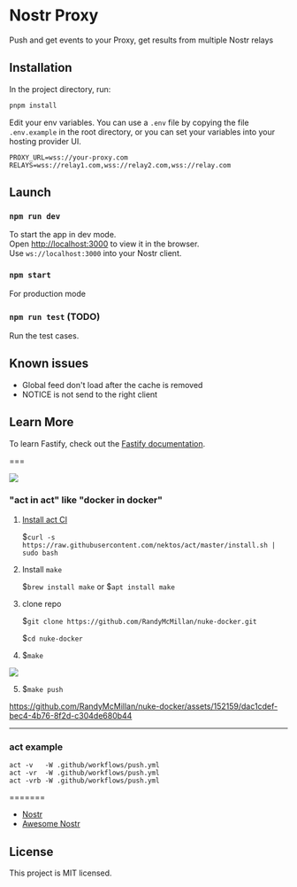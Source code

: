 # Nostr Proxy
Push and get events to your Proxy, get results from multiple Nostr relays

## Installation

In the project directory, run:

```sh
pnpm install
```

Edit your env variables. You can use a `.env` file by copying the file `.env.example` in the root directory, or you can set your variables into your hosting provider UI.

```
PROXY_URL=wss://your-proxy.com
RELAYS=wss://relay1.com,wss://relay2.com,wss://relay.com
```

## Launch

### `npm run dev`

To start the app in dev mode.\
Open [http://localhost:3000](http://localhost:3000) to view it in the browser.\
Use `ws://localhost:3000` into your Nostr client.

### `npm start`

For production mode

### `npm run test` (TODO)

Run the test cases.

## Known issues
- Global feed don't load after the cache is removed
- NOTICE is not send to the right client

## Learn More

To learn Fastify, check out the [Fastify documentation](https://www.fastify.io/docs/latest/).

===

![](https://raw.githubusercontent.com/wiki/nektos/act/img/logo-150.png)

### "act in act" like "docker in docker"

1. [Install act CI](https://github.com/nektos/act#installation)

	$`curl -s https://raw.githubusercontent.com/nektos/act/master/install.sh | sudo bash`

2. Install `make`

	$`brew install make`
or
	$`apt install make`

3. clone repo

	$`git clone https://github.com/RandyMcMillan/nuke-docker.git`

	$`cd nuke-docker`

4. $`make`

![](./make.png)

5. $`make push`

https://github.com/RandyMcMillan/nuke-docker/assets/152159/dac1cdef-bec4-4b76-8f2d-c304de680b44

---

### act example

```
act -v   -W .github/workflows/push.yml
act -vr  -W .github/workflows/push.yml
act -vrb -W .github/workflows/push.yml
```
=======
- [Nostr](https://github.com/nostr-protocol/nostr)
- [Awesome Nostr](https://github.com/aljazceru/awesome-nostr)

## License

This project is MIT licensed.
